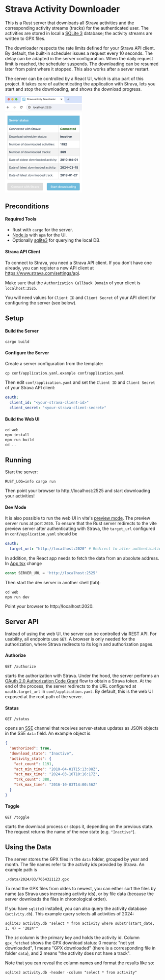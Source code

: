 # Strava Activity Downloader

This is a Rust server that downloads all Strava activities and the corresponding activity streams (tracks)
for the authenticated user. The activities are stored in local a [SQLite 3](https://www.sqlite.org) database;
the activity streams are written to GPX files.

The downloader respects the rate limits defined for your Strava API client.
By default, the built-in scheduler issues a request every 10 seconds.
The delay can be adapted in the server configuration.
When the daily request limit is reached, the scheduler suspends.
The downloading can be resumed later from point where it stopped.
This also works after a server restart.

The server can be controlled by a React UI, which is also part of this project. 
It takes care of authenticating the application with Strava, lets you start and stop the downloading,
and shows the download progress.

<img src="screenshot.png" alt="Screenshot of the web application" style="width:250px;"/>

## Preconditions
#### Required Tools
* Rust with `cargo` for the server.
* [Node.js](https://docs.npmjs.com/downloading-and-installing-node-js-and-npm) with `npm` for the UI.
* Optionally [sqlite3](https://www.sqlite.org) for querying the local DB.

#### Strava API Client
To connect to Strava, you need a Strava API client.
If you don't have one already, you can register a new API client at https://www.strava.com/settings/api.

Make sure that the `Authorization Callback Domain` of your client is `localhost:2525`.

You will need values for `Client ID` and `Client Secret` of your API client for configuring the server (see below).

## Setup

#### Build the Server
```shell
cargo build
```

#### Configure the Server
Create a server configuration from the template:
```shell
cp conf/application.yaml.example conf/application.yaml
```
Then edit `conf/application.yaml` and set the `Client ID` and `Client Secret` of your Strava API client:
```yaml
oauth:
  client_id: "<your-strava-client-id>"
  client_secret: "<your-strava-client-secret>"
```

#### Build the Web UI
```shell
cd web
npm install
npm run build
cd ..
```

## Running

Start the server:
```shell
RUST_LOG=info cargo run 
```
Then point your browser to http://localhost:2525 and start downloading your activities!

#### Dev Mode

It is also possible to run the web UI in vite's [preview mode](https://vitejs.dev/guide/cli#vite-preview).
The preview server runs at port `2020`. To ensure that the Rust server redirects to the vite preview server
after authenticating with Strava, the `target_url` configured in `conf/application.yaml` should be
```yaml
oauth:
  target_url: "http://localhost:2020" # Redirect to after authentication
```
In addition, the React app needs to fetch the data from an absolute address. In [App.tsx](./web/src/App.tsx) change
```javascript
const SERVER_URL = 'http://localhost:2525'
```
Then start the dev server in another shell (tab):
```shell
cd web
npm run dev
```
Point your browser to http://localhost:2020.

## Server API
Instead of using the web UI, the server can be controlled via REST API.
For usability, all endpoints use `GET`.
A browser is only needed for the authorization,
where Strava redirects to its login and authorization pages.

#### Authorize
```
GET /authorize
```
starts the authorization with Strava.
Under the hood, the server performs an [OAuth 2.0 Authorization Code Grant](https://oauth.net/2/grant-types/authorization-code/) flow
to obtain a Strava token. At the end of the process, the server redirects to
the URL configured at `oauth.target_url` in `conf/application.yaml`.
By default, this is the web UI exposed at the root path of the server.

#### Status
```
GET /status
```
opens an [SSE](https://en.wikipedia.org/wiki/Server-sent_events) channel that receives
server-status updates as JSON objects in the SSE `data` field. An example object is
```json
{
  "authorized": true,
  "download_state": "Inactive",
  "activity_stats": {
    "act_count": 1191,
    "act_min_time": "2010-04-01T15:13:08Z",
    "act_max_time": "2024-03-10T10:16:17Z",
    "trk_count": 380,
    "trk_max_time": "2016-10-03T14:00:56Z"
  }
}

```
#### Toggle
```
GET /toggle
```
starts the download process or stops it, depending on the previous state.
The request returns the name of the new state (e.g. `"Inactive"`).

## Using the Data
The server stores the GPX files in the `data` folder, grouped by year and month.
The file names refer to the activity ids provided by Strava. An example path is
```
./data/2024/03/7654321123.gpx
```
To read the GPX files from oldes to newest, you can either sort the files by name
(as Strava uses increasing activity ids), or by file data (because the server downloads the
files in chronological order).

If you have `sqlite3` installed, you can also query the activity database (`activity.db`).
This example query selects all activities of 2024:
```
sqlite3 activity.db "select * from activity where substr(start_date, 1, 4) = '2024'"
```
The `id` column is the primary key and holds the activity id.
Column `gpx_fetched` shows the GPX download status:
0 means: "not yet downloaded",
1 means "GPX downloaded" (there is a corresponding file in folder `data`), and
2 means "the activity does not have a track".

Note that you can reveal the column names and format the results like so:
```
sqlite3 activity.db -header -column "select * from activity"
```
